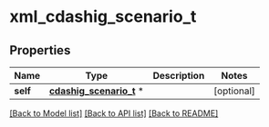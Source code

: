 # xml_cdashig_scenario_t

## Properties
Name | Type | Description | Notes
------------ | ------------- | ------------- | -------------
**self** | [**cdashig_scenario_t**](cdashig_scenario.md) \* |  | [optional] 

[[Back to Model list]](../README.md#documentation-for-models) [[Back to API list]](../README.md#documentation-for-api-endpoints) [[Back to README]](../README.md)


